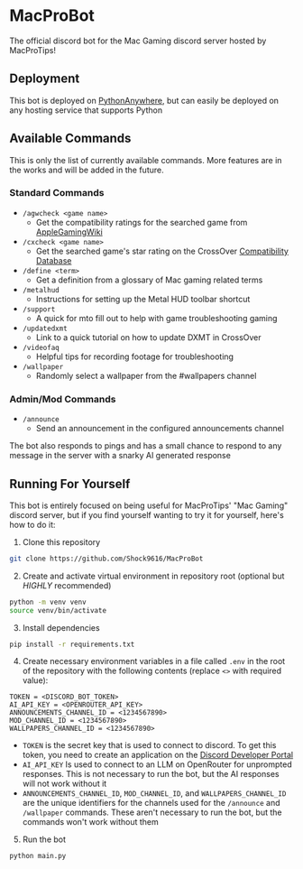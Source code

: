 # MacProBot

The official discord bot for the Mac Gaming discord server hosted by MacProTips!

## Deployment

This bot is deployed on [PythonAnywhere](https://www.pythonanywhere.com), but
can easily be deployed on any hosting service that supports Python

## Available Commands

This is only the list of currently available commands. More features are in the
works and will be added in the future.

### Standard Commands

- `/agwcheck <game name>`
  - Get the compatibility ratings for the searched game from
    [AppleGamingWiki](https://www.applegamingwiki.com/wiki/Home)
- `/cxcheck <game name>`
  - Get the searched game's star rating on the CrossOver
    [Compatibility Database](https://www.codeweavers.com/compatibility)
- `/define <term>`
  - Get a definition from a glossary of Mac gaming related terms
- `/metalhud`
  - Instructions for setting up the Metal HUD toolbar shortcut
- `/support`
  - A quick for mto fill out to help with game troubleshooting gaming
- `/updatedxmt`
  - Link to a quick tutorial on how to update DXMT in CrossOver
- `/videofaq`
  - Helpful tips for recording footage for troubleshooting
- `/wallpaper`
  - Randomly select a wallpaper from the #wallpapers channel

### Admin/Mod Commands

- `/announce`
  - Send an announcement in the configured announcements channel

The bot also responds to pings and has a small chance to respond to any message
in the server with a snarky AI generated response

## Running For Yourself

This bot is entirely focused on being useful for MacProTips' "Mac Gaming"
discord server, but if you find yourself wanting to try it for yourself, here's
how to do it:

1. Clone this repository

```bash
git clone https://github.com/Shock9616/MacProBot
```

2. Create and activate virtual environment in repository root (optional but
   _HIGHLY_ recommended)

```bash
python -m venv venv
source venv/bin/activate
```

3. Install dependencies

```bash
pip install -r requirements.txt
```

4. Create necessary environment variables in a file called `.env` in the root of
   the repository with the following contents (replace `<>` with required
   value):

```
TOKEN = <DISCORD_BOT_TOKEN>
AI_API_KEY = <OPENROUTER_API_KEY>
ANNOUNCEMENTS_CHANNEL_ID = <1234567890>
MOD_CHANNEL_ID = <1234567890>
WALLPAPERS_CHANNEL_ID = <1234567890>
```

- `TOKEN` is the secret key that is used to connect to discord. To get this
  token, you need to create an application on the
  [Discord Developer Portal](https://discord.com/developers/applications)
- `AI_API_KEY` Is used to connect to an LLM on OpenRouter for unprompted
  responses. This is not necessary to run the bot, but the AI responses will not
  work without it
- `ANNOUNCEMENTS_CHANNEL_ID`, `MOD_CHANNEL_ID`, and `WALLPAPERS_CHANNEL_ID` are
  the unique identifiers for the channels used for the `/announce` and
  `/wallpaper` commands. These aren't necessary to run the bot, but the commands
  won't work without them

5. Run the bot

```bash
python main.py
```
